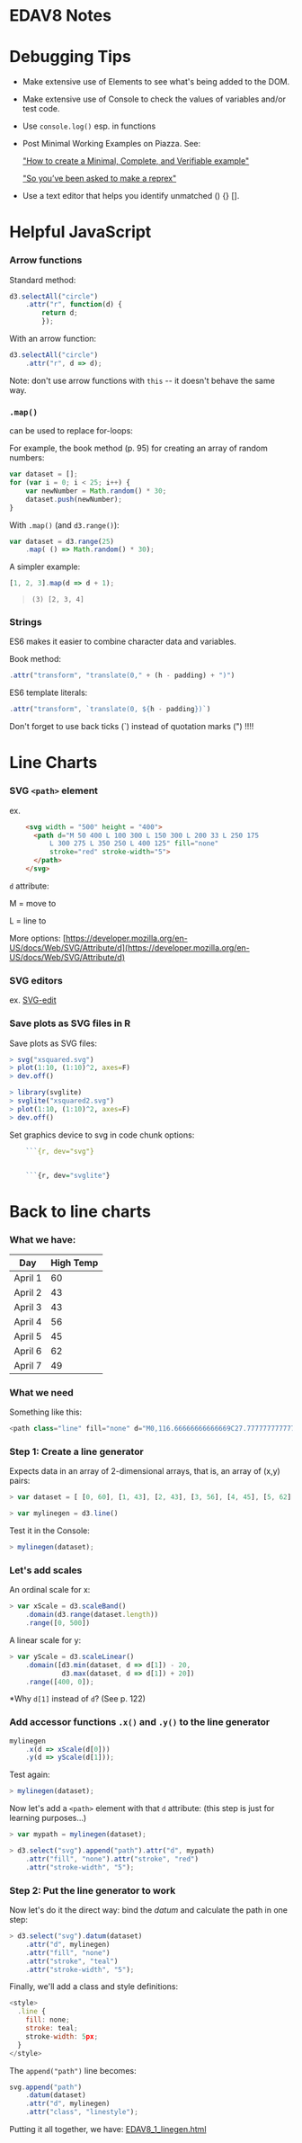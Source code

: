 EDAV8 Notes
================

Debugging Tips
=======
* Make extensive use of Elements to see what's being added to the DOM.

* Make extensive use of Console to check the values of variables and/or test code.

* Use `console.log()` esp. in functions

* Post Minimal Working Examples on Piazza. See:

    ["How to create a Minimal, Complete, and Verifiable example"](https://stackoverflow.com/help/mcve)

    ["So you’ve been asked to make a reprex"](https://www.jessemaegan.com/post/so-you-ve-been-asked-to-make-a-reprex/)

* Use a text editor that helps you identify unmatched () {} [].

Helpful JavaScript
=======

### Arrow functions

Standard method:

``` js
d3.selectAll("circle")
    .attr("r", function(d) {
        return d;
        });
```

With an arrow function:

``` js
d3.selectAll("circle")
    .attr("r", d => d);
```

Note: don't use arrow functions with `this` -- it doesn't behave the same way.

### `.map()`

can be used to replace for-loops:

For example, the book method (p. 95) for creating an array of random numbers:

``` js
var dataset = [];
for (var i = 0; i < 25; i++) {
    var newNumber = Math.random() * 30;
    dataset.push(newNumber);
}
```

With `.map()` (and `d3.range()`):

``` js
var dataset = d3.range(25)
    .map( () => Math.random() * 30);
```

A simpler example:

``` js
[1, 2, 3].map(d => d + 1);
```
> `(3) [2, 3, 4]`

### Strings

ES6 makes it easier to combine character data and variables.

Book method:

``` js
.attr("transform", "translate(0," + (h - padding) + ")")
```

ES6 template literals:

``` js
.attr("transform", `translate(0, ${h - padding})`)
```

Don't forget to use back ticks (`) instead of quotation marks (") !!!!


Line Charts
=======

### SVG `<path>` element

ex.
``` html
    <svg width = "500" height = "400">
      <path d="M 50 400 L 100 300 L 150 300 L 200 33 L 250 175
          L 300 275 L 350 250 L 400 125" fill="none"
          stroke="red" stroke-width="5">
      </path>
    </svg>
```

`d` attribute:

M = move to

L = line to

More options: [https://developer.mozilla.org/en-US/docs/Web/SVG/Attribute/d](https://developer.mozilla.org/en-US/docs/Web/SVG/Attribute/d)

### SVG editors

ex. [SVG-edit](https://svg-edit.github.io/svgedit/releases/svg-edit-2.8.1/svg-editor.html)

### Save plots as SVG files in R

Save plots as SVG files:

``` r
> svg("xsquared.svg")
> plot(1:10, (1:10)^2, axes=F)
> dev.off()

> library(svglite)
> svglite("xsquared2.svg")
> plot(1:10, (1:10)^2, axes=F)
> dev.off()
```

Set graphics device to svg in code
chunk options:

``` r
    ```{r, dev="svg"}


    ```{r, dev="svglite"}
```

Back to line charts
=======

### What we have:

Day|High Temp
----|----
April 1|60
April 2|43
April 3|43
April 4|56
April 5|45
April 6|62
April 7|49

### What we need

Something like this:

``` js
<path class="line" fill="none" d="M0,116.66666666666669C27.777777777777786,155.5131766381766,55.55555555555557,194.35968660968655,83.33333333333333,215.83333333333331C111.11111111111109,237.30698005698008,138.88888888888889,241.40776353276354,166.66666666666666,215.83333333333331C194.44444444444443,190.2589031339031,222.22222222222223,135.00925925925924,250,140C277.77777777777777,144.99074074074076,305.55555555555554,210.22186609686608,333.3333333333333,204.16666666666666C361.1111111111111,198.11146723646723,388.8888888888889,120.76994301994304,416.6666666666667,105.00000000000003C444.44444444444446,89.23005698005701,472.22222222222223,135.03169515669518,500,180.83333333333334"></path>
```

### Step 1: Create a line generator

Expects data in an array of 2-dimensional arrays, that is, an array of (x,y) pairs:

``` js
> var dataset = [ [0, 60], [1, 43], [2, 43], [3, 56], [4, 45], [5, 62], [6, 49] ];

> var mylinegen = d3.line()
```
Test it in the Console:

``` js
> mylinegen(dataset);
```

### Let's add scales

An ordinal scale for x:

``` js
> var xScale = d3.scaleBand()
    .domain(d3.range(dataset.length))
    .range([0, 500])
```    

A linear scale for y:

``` js    
> var yScale = d3.scaleLinear()
    .domain([d3.min(dataset, d => d[1]) - 20,
             d3.max(dataset, d => d[1]) + 20])
    .range([400, 0]);         
```             

*Why `d[1]` instead of `d`? (See p. 122)

### Add accessor functions `.x()` and `.y()` to the line generator

``` js
mylinegen
    .x(d => xScale(d[0]))
    .y(d => yScale(d[1]));
```

Test again:

``` js
> mylinegen(dataset);
```

Now let's add a `<path>` element with that `d` attribute: (this step is just for learning purposes...)

``` js
> var mypath = mylinegen(dataset);

> d3.select("svg").append("path").attr("d", mypath)
    .attr("fill", "none").attr("stroke", "red")
    .attr("stroke-width", "5");
```

### Step 2: Put the line generator to work

Now let's do it the direct way: bind the *datum* and calculate the path in one step:

``` js
> d3.select("svg").datum(dataset)
    .attr("d", mylinegen)
    .attr("fill", "none")
    .attr("stroke", "teal")
    .attr("stroke-width", "5");
```

Finally, we'll add a class and style definitions:

``` js
<style>
  .line {
    fill: none;
    stroke: teal;
    stroke-width: 5px;
  }
</style>
```

The `append("path")` line becomes:

``` js
svg.append("path")
    .datum(dataset)
    .attr("d", mylinegen)
    .attr("class", "linestyle");
```

Putting it all together, we have: [EDAV8_1_linegen.html](EDAV8_1_linegen.html)


